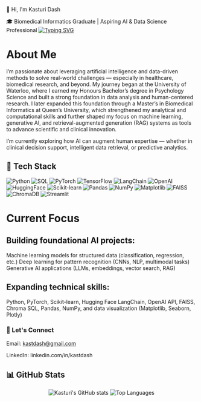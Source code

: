 👋 Hi, I'm Kasturi Dash

🎓 Biomedical Informatics Graduate | Aspiring AI & Data Science Professional
[![Typing SVG](https://readme-typing-svg.demolab.com?lines=Biomedical+Informatics+Graduate;Data+Science+and+AI+Enthusiast;Exploring+Generative+AI+and+RAG;Passionate+about+Data-Driven+Healthcare)](https://git.io/typing-svg)


# About Me
I’m passionate about leveraging artificial intelligence and data-driven methods to solve real-world challenges — especially in healthcare, biomedical research, and beyond. My journey began at the University of Waterloo, where I earned my Honours Bachelor’s degree in Psychology Science and built a strong foundation in data analysis and human-centered research. I later expanded this foundation through a Master’s in Biomedical Informatics at Queen’s University, which strengthened my analytical and computational skills and further shaped my focus on machine learning, generative AI, and retrieval-augmented generation (RAG) systems as tools to advance scientific and clinical innovation.

I’m currently exploring how AI can augment human expertise — whether in clinical decision support, intelligent data retrieval, or predictive analytics.

## 🧰 Tech Stack
![Python](https://img.shields.io/badge/Python-3776AB?style=for-the-badge&logo=python&logoColor=white)
![SQL](https://img.shields.io/badge/SQL-336791?style=for-the-badge&logo=postgresql&logoColor=white)
![PyTorch](https://img.shields.io/badge/PyTorch-EE4C2C?style=for-the-badge&logo=pytorch&logoColor=white)
![TensorFlow](https://img.shields.io/badge/TensorFlow-FF6F00?style=for-the-badge&logo=tensorflow&logoColor=white)
![LangChain](https://img.shields.io/badge/LangChain-00B5AD?style=for-the-badge)
![OpenAI](https://img.shields.io/badge/OpenAI-412991?style=for-the-badge&logo=openai&logoColor=white)
![HuggingFace](https://img.shields.io/badge/HuggingFace-FFD21E?style=for-the-badge&logo=huggingface&logoColor=black)
![Scikit-learn](https://img.shields.io/badge/Scikit--learn-F7931E?style=for-the-badge&logo=scikit-learn&logoColor=white)
![Pandas](https://img.shields.io/badge/Pandas-150458?style=for-the-badge&logo=pandas&logoColor=white)
![NumPy](https://img.shields.io/badge/NumPy-013243?style=for-the-badge&logo=numpy&logoColor=white)
![Matplotlib](https://img.shields.io/badge/Matplotlib-11557C?style=for-the-badge&logo=plotly&logoColor=white)
![FAISS](https://img.shields.io/badge/FAISS-006699?style=for-the-badge)
![ChromaDB](https://img.shields.io/badge/ChromaDB-8A2BE2?style=for-the-badge)
![Streamlit](https://img.shields.io/badge/Streamlit-FF4B4B?style=for-the-badge&logo=streamlit&logoColor=white)




# Current Focus

## Building foundational AI projects:
Machine learning models for structured data (classification, regression, etc.)
Deep learning for pattern recognition (CNNs, NLP, multimodal tasks)
Generative AI applications (LLMs, embeddings, vector search, RAG)

## Expanding technical skills:
Python, PyTorch, Scikit-learn, Hugging Face
LangChain, OpenAI API, FAISS, Chroma
SQL, Pandas, NumPy, and data visualization (Matplotlib, Seaborn, Plotly)


### 💬 Let's Connect

Email: kastdash@gmail.com

LinkedIn: linkedin.com/in/kastdash



## 📊 GitHub Stats  

<p align="center">
  <img src="https://github-readme-stats.vercel.app/api?username=kastdash&show_icons=true&theme=radical" alt="Kasturi's GitHub stats" />
  <img src="https://github-readme-stats.vercel.app/api/top-langs/?username=kastdash&layout=compact&theme=radical" alt="Top Languages" />
</p>

<!---
kastdash/kastdash is a ✨ special ✨ repository because its `README.md` (this file) appears on your GitHub profile.
You can click the Preview link to take a look at your changes.
--->
